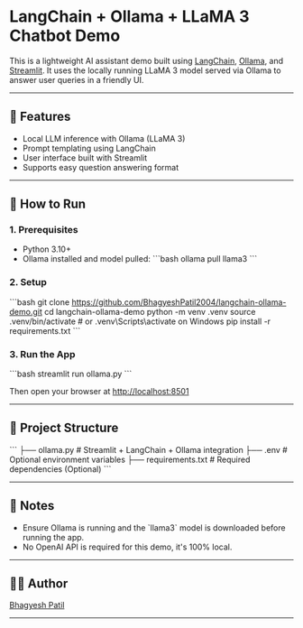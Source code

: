 # LangChain + Ollama + LLaMA 3 Chatbot Demo

This is a lightweight AI assistant demo built using [LangChain](https://github.com/langchain-ai/langchain), [Ollama](https://github.com/ollama/ollama), and [Streamlit](https://streamlit.io/). It uses the locally running LLaMA 3 model served via Ollama to answer user queries in a friendly UI.

---

## 🔧 Features

- Local LLM inference with Ollama (LLaMA 3)
- Prompt templating using LangChain
- User interface built with Streamlit
- Supports easy question answering format

---

## 🚀 How to Run

### 1. Prerequisites
- Python 3.10+
- Ollama installed and model pulled:
  \`\`\`bash
  ollama pull llama3
  \`\`\`

### 2. Setup
\`\`\`bash
git clone https://github.com/BhagyeshPatil2004/langchain-ollama-demo.git
cd langchain-ollama-demo
python -m venv .venv
source .venv/bin/activate  # or .venv\Scripts\activate on Windows
pip install -r requirements.txt
\`\`\`

### 3. Run the App
\`\`\`bash
streamlit run ollama.py
\`\`\`

Then open your browser at [http://localhost:8501](http://localhost:8501)

---

## 📁 Project Structure
\`\`\`
├── ollama.py        # Streamlit + LangChain + Ollama integration
├── .env             # Optional environment variables
├── requirements.txt # Required dependencies (Optional)
\`\`\`

---

## 📌 Notes
- Ensure Ollama is running and the \`llama3\` model is downloaded before running the app.
- No OpenAI API is required for this demo, it's 100% local.

---

## 🧑‍💻 Author
[Bhagyesh Patil](https://github.com/BhagyeshPatil2004)

---
